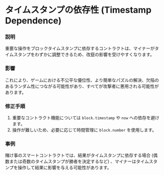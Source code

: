 # タイムスタンプの依存性 (Timestamp Dependence)

### 説明
重要な操作をブロックタイムスタンプに依存するコントラクトは、マイナーがタイムスタンプをわずかに調整できるため、改竄の影響を受けやすくなります。

### 影響
これにより、ゲームにおける不公平な優位性、より簡単なパズルの解決、欠陥のあるランダム性につながる可能性があり、すべてが攻撃者に悪用される可能性があります。

### 修正手順
1. 重要なコントラクト機能については `block.timestamp` や `now` への依存を避けます。
2. 操作が難しいため、必要に応じて時間管理に `block.number` を使用します。

### 事例
賭け事のスマートコントラクトでは、結果がタイムスタンプに依存する場合 (偶数または奇数のタイムスタンプが勝者を決定するなど) 、マイナーはタイムスタンプを操作して結果に影響を与える可能性があります。
